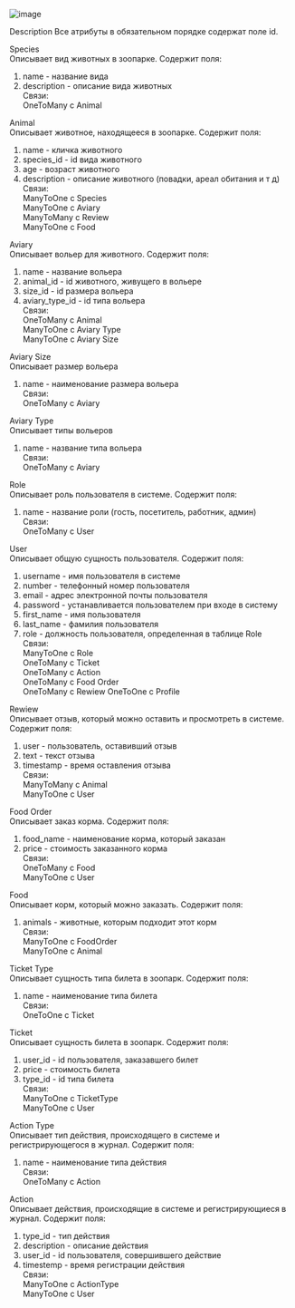 ![image](https://github.com/Elizabeth379/DBLabs/assets/93152483/001176cf-4529-4dfb-96dd-a22fbde1d21f)
  
Description
Все атрибуты в обязательном порядке содержат поле id.  

Species  
Описывает вид животных в зоопарке. Содержит поля:  
1. name - название вида
2. description - описание вида животных  
Связи:  
OneToMany c Animal  

Animal  
Описывает животное, находящееся в зоопарке. Содержит поля:
1. name - кличка животного
2. species_id - id вида животного
3. age - возраст животного
4. description - описание животного (повадки, ареал обитания и т д)    
Связи:  
ManyToOne c Species  
ManyToOne c Aviary   
ManyToMany c Review  
ManyToOne c Food  

Aviary  
Описывает вольер для животного. Содержит поля:
1. name - название вольера  
2. animal_id - id животного, живущего в вольере
3. size_id - id размера вольера
4. aviary_type_id - id типа вольера  
Связи:    
OneToMany c Animal   
ManyToOne c Aviary Type  
ManyToOne c Aviary Size   
  
Aviary Size    
Описывает размер вольера  
1. name - наименование размера вольера  
Связи:    
OneToMany c Aviary  

Aviary Type  
Описывает типы вольеров  
1. name - название типа вольера  
Связи:    
OneToMany c Aviary

Role  
Описывает роль пользователя в системе. Содержит поля:
1. name - название роли (гость, посетитель, работник, админ)  
Связи:    
OneToMany c User

User  
Описывает общую сущность пользователя. Содержит поля:
1. username - имя пользователя в системе
2. number - телефонный номер пользователя
3. email - адрес электронной почты пользователя
4. password - устанавливается пользователем при входе в систему
5. first_name - имя пользователя
6. last_name - фамилия пользователя
7. role - должность пользователя, определенная в таблице Role    
Связи:   
ManyToOne c Role    
OneToMany c Ticket  
OneToMany c Action  
OneToMany c Food Order  
OneToMany c Rewiew
OneToOne c Profile    
  
Rewiew  
Описывает отзыв, который можно оставить и просмотреть в системе. Содержит поля:  
1. user - пользователь, оставивший отзыв
2. text - текст отзыва
3. timestamp - время оставления отзыва  
Связи:    
ManyToMany c Animal  
ManyToOne c User  
  
Food Order  
Описывает заказ корма. Содержит поля:
1. food_name - наименование корма, который заказан
2. price - стоимость заказанного корма  
Связи:    
OneToMany c Food    
ManyToOne c User  
  
Food    
Описывает корм, который можно заказать. Содержит поля:  
1. animals - животные, которым подходит этот корм   
Связи:  
ManyToOne c FoodOrder      
ManyToOne c Animal
  
Ticket Type    
Описывает сущность типа билета в зоопарк. Содержит поля:
1. name - наименование типа билета    
Связи:    
OneToOne c Ticket   
  
Ticket  
Описывает сущность билета в зоопарк. Содержит поля:
1. user_id - id пользователя, заказавшего билет  
2. price - стоимость билета  
3. type_id - id типа билета   
Связи:    
ManyToOne c TicketType  
ManyToOne c User  
  
Action Type  
Описывает тип действия, происходящего в системе и регистрирующегося в журнал. Содержит поля:
1. name - наименование типа действия  
Связи:    
OneToMany c Action      
     
Action  
Описывает действия, происходящие в системе и регистрирующиеся в журнал. Содержит поля:
1. type_id - тип действия  
2. description - описание действия
3. user_id - id пользователя, совершившего действие
4. timestemp - время регистрации действия  
Связи:    
ManyToOne c ActionType   
ManyToOne c User
  
